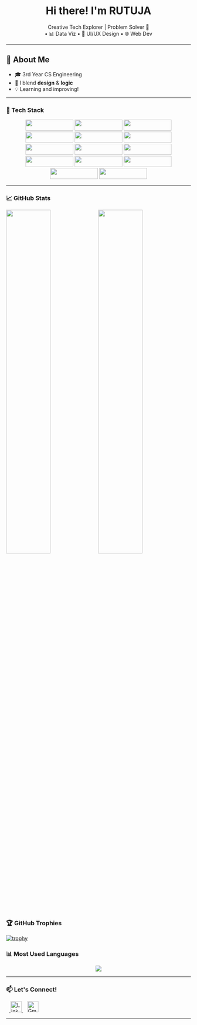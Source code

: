 <h1 align="center">Hi there! I'm RUTUJA</h1>

<p align="center">
Creative Tech Explorer | Problem Solver 🧠 <br>
 • 📊 Data Viz • 🎨 UI/UX Design • 🌐 Web Dev
</p>

---

## 🚀 About Me
- 🎓 3rd Year CS Engineering 
- 🎨 I blend **design** & **logic**
- 💡 Learning and improving!

---

### 💼 Tech Stack

<p align="center">
  <img src="https://img.shields.io/badge/JavaScript-F7DF1E?style=for-the-badge&logo=javascript&logoColor=black" width="130" height="30"/>
  <img src="https://img.shields.io/badge/Python-3776AB?style=for-the-badge&logo=python&logoColor=white" width="130" height="30"/>
  <img src="https://img.shields.io/badge/Java-007396?style=for-the-badge&logo=java&logoColor=white" width="130" height="30"/>
  <img src="https://img.shields.io/badge/C-00599C?style=for-the-badge&logo=c&logoColor=white" width="130" height="30"/>
  <img src="https://img.shields.io/badge/C++-00599C?style=for-the-badge&logo=c%2B%2B&logoColor=white" width="130" height="30"/>
  <img src="https://img.shields.io/badge/HTML5-E34F26?style=for-the-badge&logo=html5&logoColor=white" width="130" height="30"/>
  <img src="https://img.shields.io/badge/CSS3-1572B6?style=for-the-badge&logo=css3&logoColor=white" width="130" height="30"/>
  <img src="https://img.shields.io/badge/MySQL-4479A1?style=for-the-badge&logo=mysql&logoColor=white" width="130" height="30"/>
  <img src="https://img.shields.io/badge/Tableau-E97627?style=for-the-badge&logo=tableau&logoColor=white" width="130" height="30"/>
  <img src="https://img.shields.io/badge/Figma-F24E1E?style=for-the-badge&logo=figma&logoColor=white" width="130" height="30"/>
  <img src="https://img.shields.io/badge/Canva-00C4CC?style=for-the-badge&logo=canva&logoColor=white" width="130" height="30"/>
  <img src="https://img.shields.io/badge/Git-F05032?style=for-the-badge&logo=git&logoColor=white" width="130" height="30"/>
  <img src="https://img.shields.io/badge/GitHub-181717?style=for-the-badge&logo=github&logoColor=white" width="130" height="30"/>
  <img src="https://img.shields.io/badge/VS%20Code-0078D4?style=for-the-badge&logo=visualstudiocode&logoColor=white" width="130" height="30"/>
</p>

---

### 📈 GitHub Stats

<p>
<img src="https://github-readme-stats.vercel.app/api?username=Alohomoraaaaa&theme=radical&show_icons=true" width="49%" />
<img src="https://github-readme-streak-stats-eight.vercel.app?user=Alohomoraaaaa&theme=radical" width="49%" />
</p>



### 🏆 GitHub Trophies

[![trophy](https://github-profile-trophy.vercel.app/?username=Alohomoraaaaa&theme=radical&column=8)](https://github.com/ryo-ma/github-profile-trophy)



### 📊 Most Used Languages
<p align="center">
  <img src="https://github-readme-stats.vercel.app/api/top-langs/?username=Alohomoraaaaa&layout=compact&theme=radical" />
</p>

---

### 📫 Let's Connect!
<p>
  &nbsp;&nbsp;<a href="https://www.linkedin.com/in/rutuja-nangare-565123269/">
    <img src="https://cdn.jsdelivr.net/gh/devicons/devicon/icons/linkedin/linkedin-original.svg" alt="LinkedIn" width="30" height="30"/>
  </a>
 &nbsp;&nbsp;
  <a href="mailto:rutujaaaaa5@gmail.com">
    <img src="https://upload.wikimedia.org/wikipedia/commons/4/4e/Gmail_Icon.png" alt="Gmail" width="30" height="30"/>
  </a>
</p>


---
